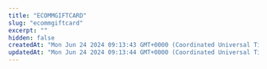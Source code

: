 ```yaml
---
title: "ECOMMGIFTCARD"
slug: "ecommgiftcard"
excerpt: ""
hidden: false
createdAt: "Mon Jun 24 2024 09:13:43 GMT+0000 (Coordinated Universal Time)"
updatedAt: "Mon Jun 24 2024 09:13:44 GMT+0000 (Coordinated Universal Time)"
---
```

